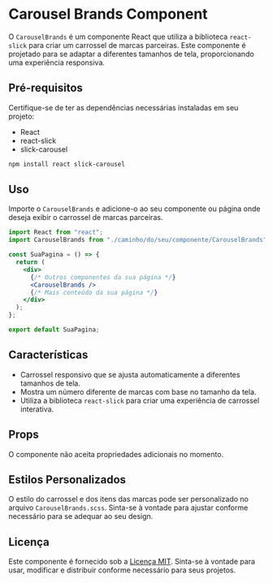 # Carousel Brands Component

O `CarouselBrands` é um componente React que utiliza a biblioteca `react-slick` para criar um carrossel de marcas parceiras. Este componente é projetado para se adaptar a diferentes tamanhos de tela, proporcionando uma experiência responsiva.

## Pré-requisitos

Certifique-se de ter as dependências necessárias instaladas em seu projeto:

- React
- react-slick
- slick-carousel

```bash
npm install react slick-carousel
```

## Uso

Importe o `CarouselBrands` e adicione-o ao seu componente ou página onde deseja exibir o carrossel de marcas parceiras.

```jsx
import React from "react";
import CarouselBrands from "./caminho/do/seu/componente/CarouselBrands";

const SuaPagina = () => {
  return (
    <div>
      {/* Outros componentes da sua página */}
      <CarouselBrands />
      {/* Mais conteúdo da sua página */}
    </div>
  );
};

export default SuaPagina;
```

## Características

- Carrossel responsivo que se ajusta automaticamente a diferentes tamanhos de tela.
- Mostra um número diferente de marcas com base no tamanho da tela.
- Utiliza a biblioteca `react-slick` para criar uma experiência de carrossel interativa.

## Props

O componente não aceita propriedades adicionais no momento.

## Estilos Personalizados

O estilo do carrossel e dos itens das marcas pode ser personalizado no arquivo `CarouselBrands.scss`. Sinta-se à vontade para ajustar conforme necessário para se adequar ao seu design.

## Licença

Este componente é fornecido sob a [Licença MIT](./LICENSE). Sinta-se à vontade para usar, modificar e distribuir conforme necessário para seus projetos.
